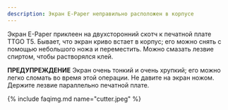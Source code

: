 ```yaml
---
description: Экран E-Paper неправильно расположен в корпусе
---
```


Экран E-Paper приклеен на двухсторонний скотч к печатной плате TTGO T5.
Бывает, что экран криво встает в корпус; его можно снять с помощью небольшого ножа и переместить. Можно смазать лезвие спиртом, чтобы растворялся клей.

**ПРЕДУПРЕЖДЕНИЕ** Экран очень тонкий и очень хрупкий; его можно легко сломать во время этой операции. Не давите на экран ножом. Держите лезвие параллельно печатной плате.

{% include faqimg.md name="cutter.jpeg" %}